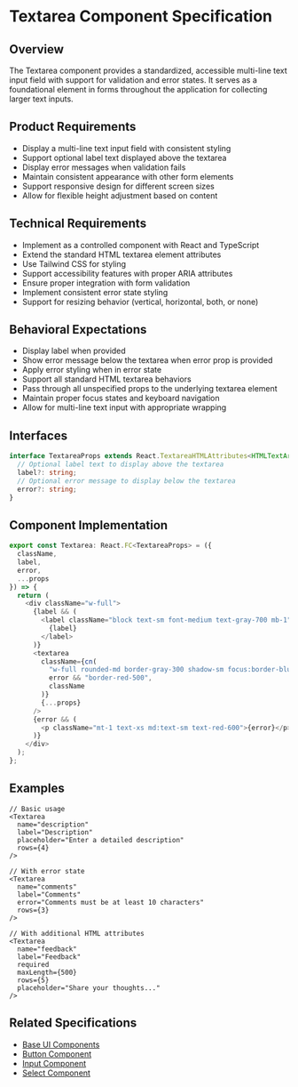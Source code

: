 # Textarea Component Specification

## Overview
The Textarea component provides a standardized, accessible multi-line text input field with support for validation and error states. It serves as a foundational element in forms throughout the application for collecting larger text inputs.

## Product Requirements
- Display a multi-line text input field with consistent styling
- Support optional label text displayed above the textarea
- Display error messages when validation fails
- Maintain consistent appearance with other form elements
- Support responsive design for different screen sizes
- Allow for flexible height adjustment based on content

## Technical Requirements
- Implement as a controlled component with React and TypeScript
- Extend the standard HTML textarea element attributes
- Use Tailwind CSS for styling
- Support accessibility features with proper ARIA attributes
- Ensure proper integration with form validation
- Implement consistent error state styling
- Support for resizing behavior (vertical, horizontal, both, or none)

## Behavioral Expectations
- Display label when provided
- Show error message below the textarea when error prop is provided
- Apply error styling when in error state
- Support all standard HTML textarea behaviors
- Pass through all unspecified props to the underlying textarea element
- Maintain proper focus states and keyboard navigation
- Allow for multi-line text input with appropriate wrapping

## Interfaces
```typescript
interface TextareaProps extends React.TextareaHTMLAttributes<HTMLTextAreaElement> {
  // Optional label text to display above the textarea
  label?: string;
  // Optional error message to display below the textarea
  error?: string;
}
```

## Component Implementation
```typescript
export const Textarea: React.FC<TextareaProps> = ({
  className,
  label,
  error,
  ...props
}) => {
  return (
    <div className="w-full">
      {label && (
        <label className="block text-sm font-medium text-gray-700 mb-1">
          {label}
        </label>
      )}
      <textarea
        className={cn(
          "w-full rounded-md border-gray-300 shadow-sm focus:border-blue-500 focus:ring-blue-500 text-sm md:text-base py-1.5 md:py-2",
          error && "border-red-500",
          className
        )}
        {...props}
      />
      {error && (
        <p className="mt-1 text-xs md:text-sm text-red-600">{error}</p>
      )}
    </div>
  );
};
```

## Examples
```tsx
// Basic usage
<Textarea
  name="description"
  label="Description"
  placeholder="Enter a detailed description"
  rows={4}
/>

// With error state
<Textarea
  name="comments"
  label="Comments"
  error="Comments must be at least 10 characters"
  rows={3}
/>

// With additional HTML attributes
<Textarea
  name="feedback"
  label="Feedback"
  required
  maxLength={500}
  rows={5}
  placeholder="Share your thoughts..."
/>
```

## Related Specifications
- [Base UI Components](../../base.package_specs.md)
- [Button Component](../button/button.specs.md)
- [Input Component](../input/input.specs.md)
- [Select Component](../select/select.specs.md)
